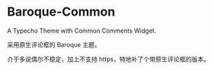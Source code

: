 # Baroque-Common
A Typecho Theme with Common Comments Widget.

采用原生评论框的 Baroque 主题。

介于多说偶尔不稳定，加上不支持 https，特地补了个带原生评论框的版本。

